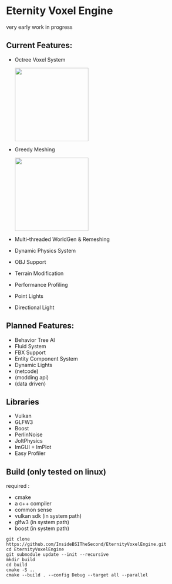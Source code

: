 # Eternity Voxel Engine
very early work in progress

## Current Features:
 - Octree Voxel System
   <p><img src="https://i.imgur.com/4vnXkAy.png" height="200px"></p>
 - Greedy Meshing
   <p><img src="https://i.imgur.com/CTJbDYh.png" height="200px"></p>
   
   
   
 - Multi-threaded WorldGen & Remeshing
 - Dynamic Physics System
 - OBJ Support
 - Terrain Modification
 - Performance Profiling
 - Point Lights
 - Directional Light

## Planned Features:
 - Behavior Tree AI
 - Fluid System
 - FBX Support
 - Entity Component System
 - Dynamic Lights
 - (netcode)
 - (modding api)
 - (data driven)

## Libraries
 - Vulkan
 - GLFW3
 - Boost
 - PerlinNoise
 - JoltPhysics
 - ImGUI + ImPlot
 - Easy Profiler

## Build (only tested on linux)
required :
 - cmake
 - a c++ compiler
 - common sense
 - vulkan sdk (in system path)
 - glfw3 (in system path)
 - boost (in system path)

```
git clone https://github.com/InsideBSITheSecond/EternityVoxelEngine.git
cd EternityVoxelEngine
git submodule update --init --recursive
mkdir build
cd build
cmake -S ..
cmake --build . --config Debug --target all --parallel
```
 

